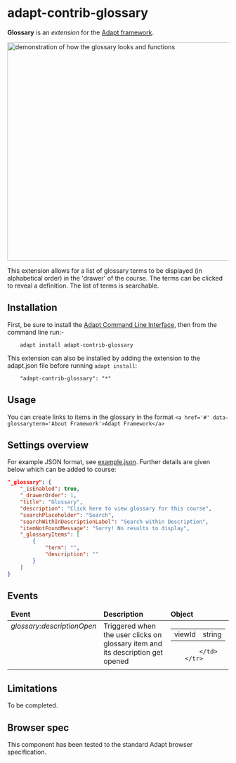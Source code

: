 # adapt-contrib-glossary

**Glossary** is an *extension* for the [Adapt framework](https://github.com/adaptlearning/adapt_framework).

<img src="https://github.com/adaptlearning/documentation/blob/master/04_wiki_assets/plug-ins/images/glossary.gif" width='548' height='497' alt="demonstration of how the glossary looks and functions"> 

This extension allows for a list of glossary terms to be displayed (in alphabetical order) in the 'drawer' of the course. The terms can be clicked to reveal a definition. The list of terms is searchable.

## Installation

First, be sure to install the [Adapt Command Line Interface](https://github.com/adaptlearning/adapt-cli), then from the command line run:-

        adapt install adapt-contrib-glossary

This extension can also be installed by adding the extension to the adapt.json file before running `adapt install`:
 
        "adapt-contrib-glossary": "*"
## Usage
You can create links to items in the glossary in the format `<a href='#' data-glossaryterm='About Framework'>Adapt Framework</a>`

## Settings overview

For example JSON format, see [example.json](example.json). Further details are given below which can be added to course:

```json
"_glossary": {
    "_isEnabled": true,
    "_drawerOrder": 1,
    "title": "Glossary",
    "description": "Click here to view glossary for this course",
    "searchPlaceholder": "Search",
    "searchWithInDescriptionLabel": "Search within Description",
    "itemNotFoundMessage": "Sorry! No results to display",
    "_glossaryItems": [
        {
            "term": "",
            "description": ""
        }
    ]
}
```

## Events

<table>
    <thead>
        <td><b>Event</b></td>
        <td><b>Description</b></td>
        <td><b>Object</b></td>
    </thead>
    <tr valign="top">
            <td><i>glossary:descriptionOpen</i></td>
            <td>Triggered when the user clicks on glossary item and its description get opened </td>
            <td>
                <table>
                    <tr>
                        <td>viewId</td>
                        <td>string</td>
                    </tr>
                </table>

            </td>
        </tr>
</table>

## Limitations
 
To be completed.

## Browser spec

This component has been tested to the standard Adapt browser specification.
